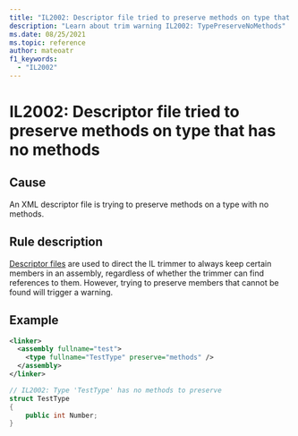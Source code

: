 ```yaml
---
title: "IL2002: Descriptor file tried to preserve methods on type that has no methods"
description: "Learn about trim warning IL2002: TypePreserveNoMethods"
ms.date: 08/25/2021
ms.topic: reference
author: mateoatr
f1_keywords:
  - "IL2002"
---
```

# IL2002: Descriptor file tried to preserve methods on type that has no methods

## Cause

An XML descriptor file is trying to preserve methods on a type with no methods.

## Rule description

[Descriptor files](https://github.com/mono/linker/blob/main/docs/data-formats.md#descriptor-format)
are used to direct the IL trimmer to always keep certain members in an assembly,
regardless of whether the trimmer can find references to them. However, trying to
preserve members that cannot be found will trigger a warning.

## Example

```xml
<linker>
  <assembly fullname="test">
    <type fullname="TestType" preserve="methods" />
  </assembly>
</linker>
```

```csharp
// IL2002: Type 'TestType' has no methods to preserve
struct TestType
{
    public int Number;
}
```
